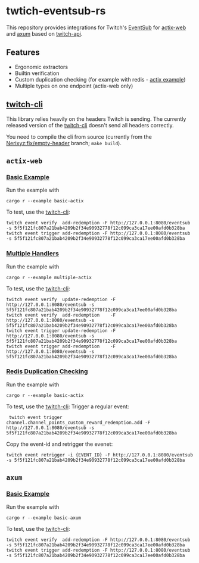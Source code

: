 # twtich-eventsub-rs

This repository provides integrations for Twitch's [EventSub](https://dev.twitch.tv/docs/eventsub)
for [actix-web](https://actix.rs/) and [axum](https://docs.rs/axum) based on [twitch-api](https://docs.rs/twitch_api2).

## Features

* Ergonomic extractors
* Builtin verification
* Custom duplication checking (for example with redis - [actix example](actix-web-eventsub/examples/redis_actix.rs))
* Multiple types on one endpoint (actix-web only)

## [twitch-cli]

This library relies heavily on the headers Twitch is sending.
The currently released version of the [twitch-cli] doesn't send all headers correctly.

You need to compile the cli from source (currently from the [Nerixyz:fix/empty-header](https://github.com/Nerixyz/twitch-cli/tree/fix/empty-header) branch; `make build`).

## `actix-web`

### [**Basic Example**](actix-web-eventsub/examples/basic_actix.rs)

Run the example with
```
cargo r --example basic-actix
```
To test, use the [twitch-cli](#twitch-cli):

```
twitch event verify  add-redemption -F http://127.0.0.1:8080/eventsub -s 5f5f121fc807a21bab4209b2f34e90932778f12c099ca3ca17ee00afd0b328ba
twitch event trigger add-redemption -F http://127.0.0.1:8080/eventsub -s 5f5f121fc807a21bab4209b2f34e90932778f12c099ca3ca17ee00afd0b328ba
```

### [**Multiple Handlers**](actix-web-eventsub/examples/multiple_actix.rs)

Run the example with
```
cargo r --example multiple-actix
```
To test, use the [twitch-cli](#twitch-cli):
```
twitch event verify  update-redemption -F http://127.0.0.1:8080/eventsub -s 5f5f121fc807a21bab4209b2f34e90932778f12c099ca3ca17ee00afd0b328ba
twitch event verify  add-redemption    -F http://127.0.0.1:8080/eventsub -s 5f5f121fc807a21bab4209b2f34e90932778f12c099ca3ca17ee00afd0b328ba
twitch event trigger update-redemption -F http://127.0.0.1:8080/eventsub -s 5f5f121fc807a21bab4209b2f34e90932778f12c099ca3ca17ee00afd0b328ba
twitch event trigger add-redemption    -F http://127.0.0.1:8080/eventsub -s 5f5f121fc807a21bab4209b2f34e90932778f12c099ca3ca17ee00afd0b328ba
```

### [**Redis Duplication Checking**](actix-web-eventsub/examples/redis_actix.rs)

Run the example with
```
cargo r --example basic-actix
```
To test, use the [twitch-cli](#twitch-cli):
Trigger a regular event:
 ```
  twitch event trigger channel.channel_points_custom_reward_redemption.add -F http://127.0.0.1:8080/eventsub -s 5f5f121fc807a21bab4209b2f34e90932778f12c099ca3ca17ee00afd0b328ba 
  ```
Copy the event-id and retrigger the evenet:
```
twitch event retrigger -i {EVENT_ID} -F http://127.0.0.1:8080/eventsub -s 5f5f121fc807a21bab4209b2f34e90932778f12c099ca3ca17ee00afd0b328ba
```

## `axum`

### [**Basic Example**](axum-eventsub/examples/basic_axum.rs)

Run the example with
```
cargo r --example basic-axum
```
To test, use the [twitch-cli](#twitch-cli):

```
twitch event verify  add-redemption -F http://127.0.0.1:8080/eventsub -s 5f5f121fc807a21bab4209b2f34e90932778f12c099ca3ca17ee00afd0b328ba
twitch event trigger add-redemption -F http://127.0.0.1:8080/eventsub -s 5f5f121fc807a21bab4209b2f34e90932778f12c099ca3ca17ee00afd0b328ba
```

[twitch-cli]: https://dev.twitch.tv/docs/cli